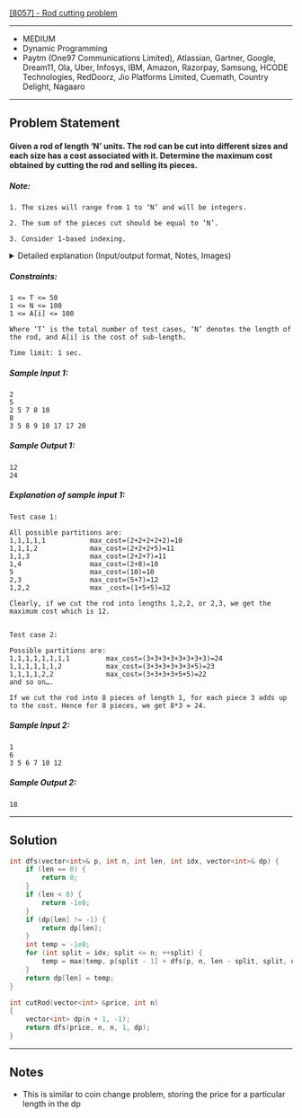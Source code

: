 [[8057] - Rod cutting problem](https://www.codingninjas.com/studio/problems/rod-cutting-problem_800284)

---

- MEDIUM
- Dynamic Programming
- Paytm (One97 Communications Limited), Atlassian, Gartner, Google, Dream11, Ola, Uber, Infosys, IBM, Amazon, Razorpay, Samsung, HCODE Technologies, RedDoorz, Jio Platforms Limited, Cuemath, Country Delight, Nagaaro

---

## Problem Statement

<h4 id="given-a-rod-of-length-n-units-the-rod-can-be-cut-into-different-sizes-and-each-size-has-a-cost-associated-with-it-determine-the-maximum-cost-obtained-by-cutting-the-rod-and-selling-its-pieces">Given a rod of length ‘N’ units. The rod can be cut into different sizes and each size has a cost associated with it. Determine the maximum cost obtained by cutting the rod and selling its pieces.</h4>

<h5 id="note">Note:</h5>

<pre><code>1. The sizes will range from 1 to ‘N’ and will be integers.

2. The sum of the pieces cut should be equal to ‘N’.

3. Consider 1-based indexing.
</code></pre>

<details><summary> Detailed explanation (Input/output format, Notes, Images) </summary>
<h5 id="input-format">Input format:</h5>

<pre><code>The first line of input contains an integer ‘T’ denoting the number of test cases.

The next 2 * T lines represent the ‘T’ test cases.

The first line of each test case contains an integer ‘N’ denoting the length of the rod.

The second line of each test case contains a vector ’A’, of size ‘N’ representing the cost of different lengths, where each index of the array is the sub-length and the element at that index is the cost for that sub-length.
</code></pre>

<h4 id="note">Note:</h4>

<pre><code>Since 1-based indexing is considered, the 0th index of the vector will represent sub-length 1 of the rod. Hence the (N - 1)th index would represent the cost for the length ‘N’. 
</code></pre>

<h5 id="output-format">Output Format</h5>

<pre><code>For each test case, print a single line that contains a single integer which is the maximum cost obtained by selling the pieces.

The output of each test case will be printed in a separate line.
</code></pre>

<h4 id="note">Note:</h4>

<pre><code>You do not need to print anything; it has already been taken care of. Just implement the given function.
</code></pre>
</details>

<h5 id="constraints">Constraints:</h5>

<pre><code>1 &lt;= T &lt;= 50
1 &lt;= N &lt;= 100
1 &lt;= A[i] &lt;= 100

Where ‘T’ is the total number of test cases, ‘N’ denotes the length of the rod, and A[i] is the cost of sub-length.

Time limit: 1 sec.
</code></pre>


<h5 id="sample-input-1">Sample Input 1:</h5>

<pre><code>2
5
2 5 7 8 10
8
3 5 8 9 10 17 17 20
</code></pre>

<h5 id="sample-output-1">Sample Output 1:</h5>

<pre><code>12
24
</code></pre>

<h5 id="explanation-of-sample-input-1">Explanation of sample input 1:</h5>

<pre><code>Test case 1:

All possible partitions are:
1,1,1,1,1           max_cost=(2+2+2+2+2)=10
1,1,1,2             max_cost=(2+2+2+5)=11
1,1,3               max_cost=(2+2+7)=11
1,4                 max_cost=(2+8)=10
5                   max_cost=(10)=10
2,3                 max_cost=(5+7)=12
1,2,2               max _cost=(1+5+5)=12    

Clearly, if we cut the rod into lengths 1,2,2, or 2,3, we get the maximum cost which is 12.


Test case 2:

Possible partitions are:
1,1,1,1,1,1,1,1         max_cost=(3+3+3+3+3+3+3+3)=24
1,1,1,1,1,1,2           max_cost=(3+3+3+3+3+3+5)=23
1,1,1,1,2,2             max_cost=(3+3+3+3+5+5)=22
and so on….

If we cut the rod into 8 pieces of length 1, for each piece 3 adds up to the cost. Hence for 8 pieces, we get 8*3 = 24.
</code></pre>

<h5 id="sample-input-2">Sample Input 2:</h5>

<pre><code>1
6
3 5 6 7 10 12
</code></pre>

<h5 id="sample-output-2">Sample Output 2:</h5>

<pre><code>18
</code></pre>


---

## Solution

```cpp
int dfs(vector<int>& p, int n, int len, int idx, vector<int>& dp) {
	if (len == 0) {
		return 0;
	}
	if (len < 0) {
		return -1e8;
	}
	if (dp[len] != -1) {
		return dp[len];
	}
	int temp = -1e8;
	for (int split = idx; split <= n; ++split) {
		temp = max(temp, p[split - 1] + dfs(p, n, len - split, split, dp));
	}
	return dp[len] = temp;
}

int cutRod(vector<int> &price, int n)
{
	vector<int> dp(n + 1, -1);
	return dfs(price, n, n, 1, dp);
}

```

---

## Notes

- This is similar to coin change problem, storing the price for a particular length in the dp
